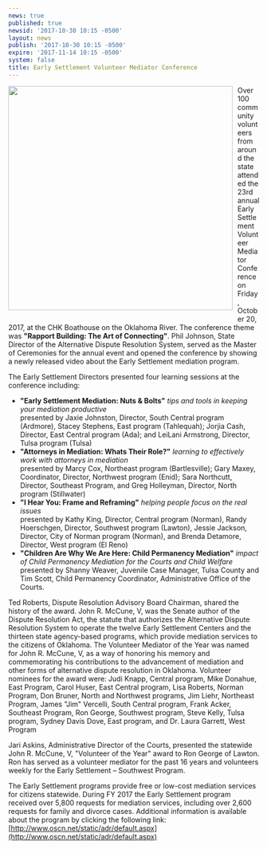 ```yaml
---
news: true
published: true
newsid: '2017-10-30 10:15 -0500'
layout: news
publish: '2017-10-30 10:15 -0500'
expire: '2017-11-14 10:15 -0500'
system: false
title: Early Settlement Volunteer Mediator Conference
---
```

<img style="width: 450px; float: left; margin: 0 10px 10px 0;" src="http://www.oscn.net/images/news/volunter-mediator-conference-2017.jpg" />

Over 100 community volunteers from around the state attended the 23rd annual Early Settlement Volunteer Mediator Conference on Friday, October 20, 2017, at the CHK Boathouse on the Oklahoma River. The conference theme was **"Rapport Building: The Art of Connecting"**.  Phil Johnson, State Director of the Alternative Dispute Resolution System, served as the Master of Ceremonies for the annual event and opened the conference by showing a newly released video about the Early Settlement mediation program.

The Early Settlement Directors presented four learning sessions at the conference including:

- **"Early Settlement Mediation: Nuts & Bolts"** _tips and tools in keeping your mediation productive_  
presented by Jaxie Johnston, Director, South Central program (Ardmore), Stacey Stephens, East program (Tahlequah); Jorjia Cash, Director, East Central program (Ada); and LeiLani Armstrong, Director, Tulsa program (Tulsa)
- **"Attorneys in Mediation: Whats Their Role?"** _learning to effectively work with attorneys in mediation_   
presented by Marcy Cox, Northeast program (Bartlesville); Gary Maxey, Coordinator, Director, Northwest program (Enid); Sara Northcutt, Director, Southeast Program, and Greg Holleyman, Director, North program (Stillwater)
- **"I Hear You: Frame and Reframing"** _helping people focus on the real issues_   
presented by Kathy King, Director, Central program (Norman), Randy Hoerschgen, Director, Southwest program (Lawton), Jessie Jackson, Director, City of Norman program (Norman), and Brenda Detamore, Director, West program (El Reno)
- **"Children Are Why We Are Here: Child Permanency Mediation"** _impact of Child Permanency Mediation for the Courts and Child Welfare_  
presented by Shanny Weaver, Juvenile Case Manager, Tulsa County and Tim Scott, Child Permanency Coordinator, Administrative Office of the Courts.


Ted Roberts, Dispute Resolution Advisory Board Chairman, shared the history of the award.  John R. McCune, V, was the Senate author of the Dispute Resolution Act, the statute that authorizes the Alternative Dispute Resolution System to operate the twelve Early Settlement Centers and the thirteen state agency-based programs, which provide mediation services to the citizens of Oklahoma. The Volunteer Mediator of the Year was named for John R. McCune, V, as a way of honoring his memory and commemorating his contributions to the advancement of mediation and other forms of alternative dispute resolution in Oklahoma.  Volunteer nominees for the award were:  Judi Knapp, Central program, Mike Donahue, East Program, Carol Huser, East Central program, Lisa Roberts, Norman Program, Don Bruner, North and Northwest programs, Jim Liehr, Northeast Program, James "Jim" Vercelli, South Central program, Frank Acker, Southeast Program, Ron George, Southwest program, Steve Kelly, Tulsa program, Sydney Davis Dove, East program, and Dr. Laura Garrett, West Program

Jari Askins, Administrative Director of the Courts, presented the statewide John R. McCune, V, "Volunteer of the Year" award to Ron George of Lawton.  Ron has served as a volunteer mediator for the past 16 years and volunteers weekly for the Early Settlement – Southwest Program. 

The Early Settlement programs provide free or low-cost mediation services for citizens statewide.  During FY 2017 the Early Settlement program received over 5,800 requests for mediation services, including over 2,600 requests for family and divorce cases. Additional information is available about the program by clicking the following link: [http://www.oscn.net/static/adr/default.aspx](http://www.oscn.net/static/adr/default.aspx)
